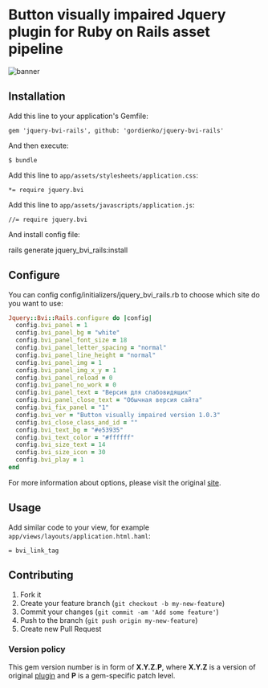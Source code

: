 Button visually impaired Jquery plugin for Ruby on Rails asset pipeline
=======================================================================

![banner](http://bvi.isvek.ru/themes/bvi/img/banner-772x250.jpg)


Installation
------------

Add this line to your application's Gemfile:

    gem 'jquery-bvi-rails', github: 'gordienko/jquery-bvi-rails'

And then execute:

    $ bundle

Add this line to `app/assets/stylesheets/application.css`:

    *= require jquery.bvi

Add this line to `app/assets/javascripts/application.js`:

    //= require jquery.bvi

And install config file:

rails generate jquery_bvi_rails:install


Configure
---------

You can config config/initializers/jquery_bvi_rails.rb to choose which site do you want to use:

```ruby
Jquery::Bvi::Rails.configure do |config|
  config.bvi_panel = 1
  config.bvi_panel_bg = "white"
  config.bvi_panel_font_size = 18
  config.bvi_panel_letter_spacing = "normal"
  config.bvi_panel_line_height = "normal"
  config.bvi_panel_img = 1
  config.bvi_panel_img_x_y = 1
  config.bvi_panel_reload = 0
  config.bvi_panel_no_work = 0
  config.bvi_panel_text = "Версия для слабовидящих"
  config.bvi_panel_close_text = "Обычная версия сайта"
  config.bvi_fix_panel = "1"
  config.bvi_ver = "Button visually impaired version 1.0.3"
  config.bvi_close_class_and_id = ""
  config.bvi_text_bg = "#e53935"
  config.bvi_text_color = "#ffffff"
  config.bvi_size_text = 14
  config.bvi_size_icon = 30
  config.bvi_play = 1
end
```

For more information about options, please visit the original [site].

Usage
-----

Аdd similar code to your view, for example `app/views/layouts/application.html.haml`:

```haml
= bvi_link_tag

```


Contributing
------------

1. Fork it
2. Create your feature branch (`git checkout -b my-new-feature`)
3. Commit your changes (`git commit -am 'Add some feature'`)
4. Push to the branch (`git push origin my-new-feature`)
5. Create new Pull Request

### Version policy

This gem version number is in form of **X.Y.Z.P**, where **X.Y.Z** is a version of original [plugin] and **P** is a gem-specific patch level.

[plugin]: https://github.com/gordienko/jquery-bvi-rails
[author]: https://github.com/gordienko
[site]: http://bvi.isvek.ru 
